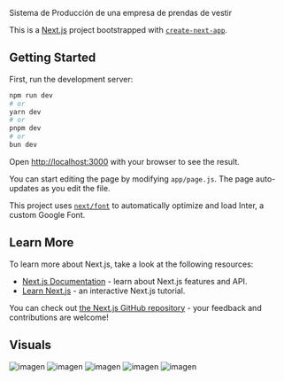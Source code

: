 Sistema de Producción de una empresa de prendas de vestir

This is a [Next.js](https://nextjs.org/) project bootstrapped with [`create-next-app`](https://github.com/vercel/next.js/tree/canary/packages/create-next-app).

## Getting Started

First, run the development server:

```bash
npm run dev
# or
yarn dev
# or
pnpm dev
# or
bun dev
```

Open [http://localhost:3000](http://localhost:3000) with your browser to see the result.

You can start editing the page by modifying `app/page.js`. The page auto-updates as you edit the file.

This project uses [`next/font`](https://nextjs.org/docs/basic-features/font-optimization) to automatically optimize and load Inter, a custom Google Font.

## Learn More

To learn more about Next.js, take a look at the following resources:

- [Next.js Documentation](https://nextjs.org/docs) - learn about Next.js features and API.
- [Learn Next.js](https://nextjs.org/learn) - an interactive Next.js tutorial.

You can check out [the Next.js GitHub repository](https://github.com/vercel/next.js/) - your feedback and contributions are welcome!

## Visuals
![imagen](https://github.com/Uliangely/SistemaProduccion/assets/136552648/c5e77818-71f0-4e13-a19b-56a72298dc03)
![imagen](https://github.com/Uliangely/SistemaProduccion/assets/136552648/56c5f89a-ee48-46d6-87a2-09506878145c)
![imagen](https://github.com/Uliangely/SistemaProduccion/assets/136552648/7402a85c-c482-4a78-aa2b-af2e96e44560)
![imagen](https://github.com/Uliangely/SistemaProduccion/assets/136552648/0c544061-f515-456c-9151-752177e454dc)
![imagen](https://github.com/Uliangely/SistemaProduccion/assets/136552648/6ad3117d-9df4-40fa-8f92-513490e2f851)






